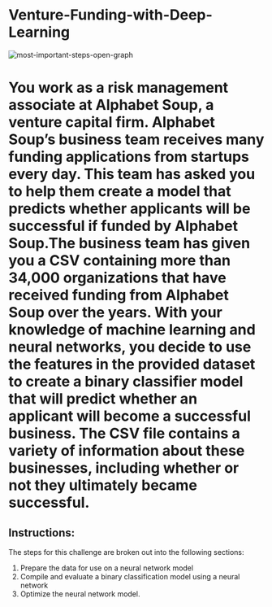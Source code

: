 # Venture-Funding-with-Deep-Learning

![most-important-steps-open-graph](https://github.com/shahp630/Venture-Funding-with-Deep-Learning/assets/133065460/824ea58a-b515-40e0-a027-9807b1fcd6e2)

# You work as a risk management associate at Alphabet Soup, a venture capital firm. Alphabet Soup’s business team receives many funding applications from startups every day. This team has asked you to help them create a model that predicts whether applicants will be successful if funded by Alphabet Soup.The business team has given you a CSV containing more than 34,000 organizations that have received funding from Alphabet Soup over the years. With your knowledge of machine learning and neural networks, you decide to use the features in the provided dataset to create a binary classifier model that will predict whether an applicant will become a successful business. The CSV file contains a variety of information about these businesses, including whether or not they ultimately became successful.

## Instructions:

The steps for this challenge are broken out into the following sections:
1) Prepare the data for use on a neural network model
2) Compile and evaluate a binary classification model using a neural network
3) Optimize the neural network model.
